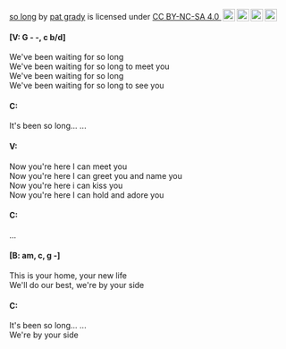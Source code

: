 <p xmlns:cc="http://creativecommons.org/ns#" xmlns:dct="http://purl.org/dc/terms/">
  <a property="dct:title" rel="cc:attributionURL" href="https://github.com/iampatgrady/dad-rock/blob/2170570822cec7531abc144669058bf1a3691a88/songs/so-long.md">so long</a> by 
  <a rel="cc:attributionURL dct:creator" property="cc:attributionName" href="https://github.com/iampatgrady">pat grady</a> is licensed under 
  <a href="https://creativecommons.org/licenses/by-nc-sa/4.0/?ref=chooser-v1" target="_blank" rel="license noopener noreferrer" style="display:inline-block;"> CC BY-NC-SA 4.0 <img style="height:22px!important;margin-left:3px;vertical-align:text-bottom;" src="https://mirrors.creativecommons.org/presskit/icons/cc.svg?ref=chooser-v1" alt=""><img style="height:22px!important;margin-left:3px;vertical-align:text-bottom;" src="https://mirrors.creativecommons.org/presskit/icons/by.svg?ref=chooser-v1" alt=""><img style="height:22px!important;margin-left:3px;vertical-align:text-bottom;" src="https://mirrors.creativecommons.org/presskit/icons/nc.svg?ref=chooser-v1" alt=""><img style="height:22px!important;margin-left:3px;vertical-align:text-bottom;" src="https://mirrors.creativecommons.org/presskit/icons/sa.svg?ref=chooser-v1" alt="">
  </a>
</p>

#### [V: G - -, c b/d]   
We've been waiting for so long  
We've been waiting for so long to meet you  
We've been waiting for so long  
We've been waiting for so long to see you  
  
#### C:  
It's been so long... ...  
  
#### V:  
Now you're here I can meet you  
Now you're here I can greet you and name you  
Now you're here i can kiss you  
Now you're here I can hold and adore you  
  
#### C:  
...  
  
#### [B: am, c, g -]  
This is your home, your new life  
We'll do our best, we're by your side  
  
#### C:  
It's been so long... ...  
We're by your side  
